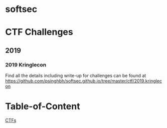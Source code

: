 # softsec

# CTF Challenges
## 2019
### 2019 Kringlecon
Find all the details including write-up for challenges can be found at https://github.com/psinghbh/softsec.github.io/tree/master/ctf/2019.kringlecon

# Table-of-Content
<p><a href="https://psinghbh.github.io/softsec.github.io/ctf/">CTFs</a></p>
